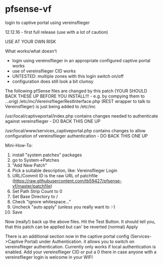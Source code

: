 # pfsense-vf
login to captive portal using vereinsflieger

12.12.16 - first full release (use with a lot of caution)

USE AT YOUR OWN RISK

What works/what doesn't
- login using vereinsflieger in an appropriate configured captive portal works
- use of vereinsflieger CID works
- UNTESTED: multiple zones with this login switch on/off
- configuration does still look a bit clumsy

The following pfSense files are changed by this patch (YOUR SHOULD BACK THESE UP BEFORE YOU INSTALL!!! - e.g. by compying them to ...orig)
/etc/inc/VereinsfliegerRestInterface.php
(REST wrapper to talk to Vereinsflieger) is just being added to /etc/inc

/usr/local/captiveportal/index.php
contains changes needed to authenticate against vereinsflieger - DO BACK THIS ONE UP

/usr/local/www/services_captiveportal.php
contains changes to allow configuration of vereinsflieger authentication - DO BACK THIS ONE UP

Mini-How-To:
1. install "system patches" packages
2. go to System->Patches
3. "Add New Patch"
4. Pick a suitable description, like: Vereinsflieger Login
5. URL/Commit ID is the raw URL of patchfile (https://raw.githubusercontent.com/tb59427/pfsense-vf/master/patchfile)
6. Set Path Strip Count to 0
7. Set Base Directory to /
8. Check "ignore whitespace..."
9. Uncheck "auto apply" (unless you really want to :-)
10. Save

Now (really!) back up the above files. 
Hit the Test Button. It should tell you, that this patch can be applied but can' be reverted (normal)
Apply

There is an additional section now in the captive portal config (Services->Captive Portal) under Authentication. it allows you to 
switch on vereinsflieger authentication. Currently only works if local authentication is enabled.
Add your vereinsflieger CID or put a 0 there in case anyone with a vereinsflieger login is welcome in your WIFI
